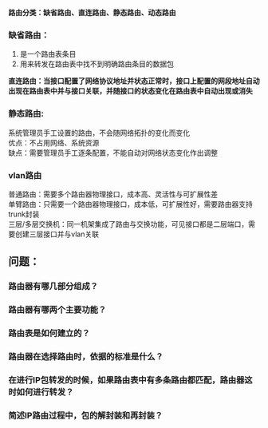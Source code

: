 **路由分类：缺省路由、直连路由、静态路由、动态路由**
  
### 缺省路由：
1. 是一个路由表条目  
2. 用来转发在路由表中找不到明确路由条目的数据包  

**直连路由：当接口配置了网络协议地址并状态正常时，接口上配置的网段地址自动出现在路由表中并与接口关联，并随接口的状态变化在路由表中自动出现或消失**

### 静态路由:
  系统管理员手工设置的路由，不会随网络拓扑的变化而变化  
	优点：不占用网络、系统资源  
	缺点：需要管理员手工逐条配置，不能自动对网络状态变化作出调整  
  
### vlan路由
普通路由：需要多个路由器物理接口，成本高、灵活性与可扩展性差  
单臂路由：只需要一个路由器物理接口，成本低，可扩展性好，需要路由器支持trunk封装  
三层/多层交换机：同一机架集成了路由与交换功能，可见接口都是二层端口，需要创建三层接口并与vlan关联  

## 问题：
### 路由器有哪几部分组成？  
### 路由器有哪两个主要功能？  
### 路由表是如何建立的？  
### 路由器在选择路由时，依据的标准是什么？  
### 在进行IP包转发的时候，如果路由表中有多条路由都匹配，路由器这时如何进行转发？
### 简述IP路由过程中，包的解封装和再封装？

